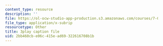 ```yaml
---
content_type: resource
description: ''
file: https://ol-ocw-studio-app-production.s3.amazonaws.com/courses/7-016-introductory-biology-fall-2018/2bb460cbe06c415ead69322616708b1b_L4tEwAsVW0I.srt
file_type: application/x-subrip
resourcetype: Other
title: 3play caption file
uid: 2bb460cb-e06c-415e-ad69-322616708b1b
---
```

